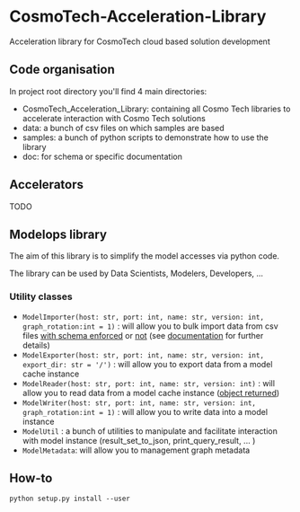 # CosmoTech-Acceleration-Library
Acceleration library for CosmoTech cloud based solution development

## Code organisation

In project root directory you'll find 4 main directories:

* CosmoTech_Acceleration_Library: containing all Cosmo Tech libraries to accelerate interaction with Cosmo Tech solutions
* data: a bunch of csv files on which samples are based
* samples: a bunch of python scripts to demonstrate how to use the library
* doc: for schema or specific documentation

## Accelerators

TODO

## Modelops library

The aim of this library is to simplify the model accesses via python code.

The library can be used by Data Scientists, Modelers, Developers, ...

### Utility classes

* `ModelImporter(host: str, port: int, name: str, version: int, graph_rotation:int = 1)` : will allow you to bulk import data from csv files [with schema enforced](samples/Modelops/Bulk_Import_from_CSV_with_schema.py) or [not](samples/Modelops/Bulk_Import_from_CSV_without_schema.py) (see [documentation](https://github.com/RedisGraph/redisgraph-bulk-loader#input-schemas) for further details)
* `ModelExporter(host: str, port: int, name: str, version: int, export_dir: str = '/')` : will allow you to export data from a model cache instance
* `ModelReader(host: str, port: int, name: str, version: int)` : will allow you to read data from a model cache instance ([object returned](https://github.com/RedisGraph/redisgraph-py/blob/master/redisgraph/query_result.py))
* `ModelWriter(host: str, port: int, name: str, version: int, graph_rotation:int = 1)` : will allow you to write data into a model instance
* `ModelUtil` : a bunch of utilities to manipulate and facilitate interaction with model instance (result_set_to_json, print_query_result, ... )
* `ModelMetadata`: will allow you to management graph metadata

## How-to

`python setup.py install --user`


